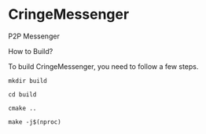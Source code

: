 # CringeMessenger
P2P Messenger

How to Build?

To build CringeMessenger, you need to follow a few steps.

`mkdir build`

`cd build`

`cmake ..`

`make -j$(nproc)`
